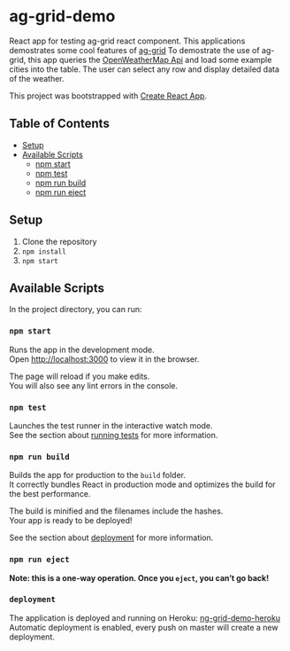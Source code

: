 # ag-grid-demo
React app for testing ag-grid react component.
This applications demostrates some cool features of [ag-grid](https://www.ag-grid.com/)
To demostrate the use of ag-grid, this app queries the [OpenWeatherMap Api](https://openweathermap.org/)
and load some example cities into the table.
The user can select any row and display detailed data of the weather.

This project was bootstrapped with [Create React App](https://github.com/facebookincubator/create-react-app).

## Table of Contents
- [Setup](#setup)
- [Available Scripts](#available-scripts)
  - [npm start](#npm-start)
  - [npm test](#npm-test)
  - [npm run build](#npm-run-build)
  - [npm run eject](#npm-run-eject)

## Setup
1. Clone the repository
2. `npm install`
3. `npm start`

## Available Scripts

In the project directory, you can run:

### `npm start`

Runs the app in the development mode.<br>
Open [http://localhost:3000](http://localhost:3000) to view it in the browser.

The page will reload if you make edits.<br>
You will also see any lint errors in the console.

### `npm test`

Launches the test runner in the interactive watch mode.<br>
See the section about [running tests](#running-tests) for more information.

### `npm run build`

Builds the app for production to the `build` folder.<br>
It correctly bundles React in production mode and optimizes the build for the best performance.

The build is minified and the filenames include the hashes.<br>
Your app is ready to be deployed!

See the section about [deployment](#deployment) for more information.

### `npm run eject`

**Note: this is a one-way operation. Once you `eject`, you can’t go back!**

### `deployment`
The application is deployed and running on Heroku:
[ng-grid-demo-heroku](https://github.com/jchiavaro/ag-grid-demo)
Automatic deployment is enabled, every push on master will create a new deployment.

